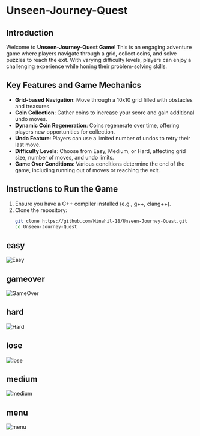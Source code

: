 # Unseen-Journey-Quest

## Introduction
Welcome to **Unseen-Journey-Quest Game**! This is an engaging adventure game where players navigate through a grid, collect coins, and solve puzzles to reach the exit. With varying difficulty levels, players can enjoy a challenging experience while honing their problem-solving skills.

## Key Features and Game Mechanics
- **Grid-based Navigation**: Move through a 10x10 grid filled with obstacles and treasures.
- **Coin Collection**: Gather coins to increase your score and gain additional undo moves.
- **Dynamic Coin Regeneration**: Coins regenerate over time, offering players new opportunities for collection.
- **Undo Feature**: Players can use a limited number of undos to retry their last move.
- **Difficulty Levels**: Choose from Easy, Medium, or Hard, affecting grid size, number of moves, and undo limits.
- **Game Over Conditions**: Various conditions determine the end of the game, including running out of moves or reaching the exit.

## Instructions to Run the Game
1. Ensure you have a C++ compiler installed (e.g., g++, clang++).
2. Clone the repository:
   ```bash
   git clone https://github.com/Minahil-18/Unseen-Journey-Quest.git
   cd Unseen-Journey-Quest

## easy
![Easy](easy_level.png)
## gameover
![GameOver](gameover.png)
## hard
![Hard](hard_level.png)
## lose
![lose](lose.png)
## medium
![medium](medium_level.png)
## menu
![menu](menu.png)